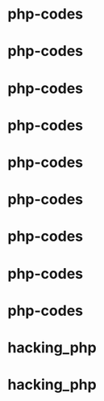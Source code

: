 # php-codes
# php-codes
# php-codes
# php-codes
# php-codes
# php-codes
# php-codes
# php-codes
# php-codes
# hacking_php
# hacking_php
